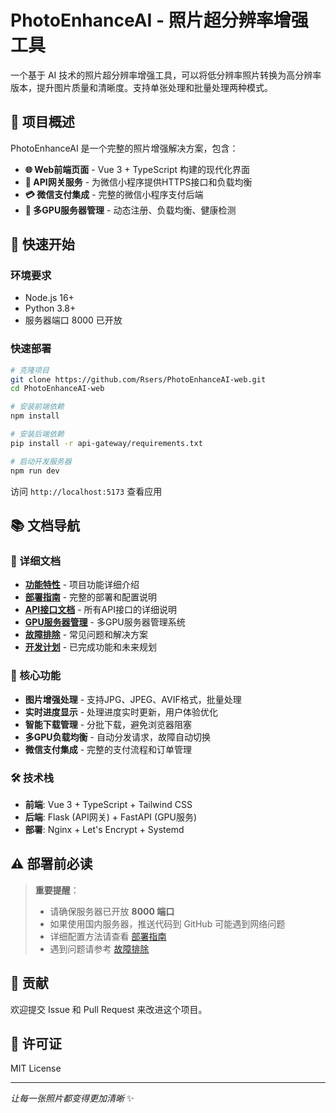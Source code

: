 # PhotoEnhanceAI - 照片超分辨率增强工具

一个基于 AI 技术的照片超分辨率增强工具，可以将低分辨率照片转换为高分辨率版本，提升图片质量和清晰度。支持单张处理和批量处理两种模式。

## 🎯 项目概述

PhotoEnhanceAI 是一个完整的照片增强解决方案，包含：

- **🌐 Web前端页面** - Vue 3 + TypeScript 构建的现代化界面
- **🔄 API网关服务** - 为微信小程序提供HTTPS接口和负载均衡
- **💳 微信支付集成** - 完整的微信小程序支付后端
- **🔧 多GPU服务器管理** - 动态注册、负载均衡、健康检测

## 🚀 快速开始

### 环境要求
- Node.js 16+ 
- Python 3.8+
- 服务器端口 8000 已开放

### 快速部署
```bash
# 克隆项目
git clone https://github.com/Rsers/PhotoEnhanceAI-web.git
cd PhotoEnhanceAI-web

# 安装前端依赖
npm install

# 安装后端依赖
pip install -r api-gateway/requirements.txt

# 启动开发服务器
npm run dev
```

访问 `http://localhost:5173` 查看应用

## 📚 文档导航

### 📖 详细文档
- **[功能特性](docs/features.md)** - 项目功能详细介绍
- **[部署指南](docs/deployment-guide.md)** - 完整的部署和配置说明
- **[API接口文档](docs/api-reference.md)** - 所有API接口的详细说明
- **[GPU服务器管理](docs/gpu-server-management.md)** - 多GPU服务器管理系统
- **[故障排除](docs/troubleshooting.md)** - 常见问题和解决方案
- **[开发计划](docs/development-roadmap.md)** - 已完成功能和未来规划

### 🔧 核心功能
- **图片增强处理** - 支持JPG、JPEG、AVIF格式，批量处理
- **实时进度显示** - 处理进度实时更新，用户体验优化
- **智能下载管理** - 分批下载，避免浏览器阻塞
- **多GPU负载均衡** - 自动分发请求，故障自动切换
- **微信支付集成** - 完整的支付流程和订单管理

### 🛠️ 技术栈
- **前端**: Vue 3 + TypeScript + Tailwind CSS
- **后端**: Flask (API网关) + FastAPI (GPU服务)
- **部署**: Nginx + Let's Encrypt + Systemd

## ⚠️ 部署前必读

> **重要提醒**：
> - 请确保服务器已开放 **8000 端口**
> - 如果使用国内服务器，推送代码到 GitHub 可能遇到网络问题
> - 详细配置方法请查看 [部署指南](docs/deployment-guide.md)
> - 遇到问题请参考 [故障排除](docs/troubleshooting.md)

## 🤝 贡献

欢迎提交 Issue 和 Pull Request 来改进这个项目。

## 📄 许可证

MIT License

---

*让每一张照片都变得更加清晰* ✨
